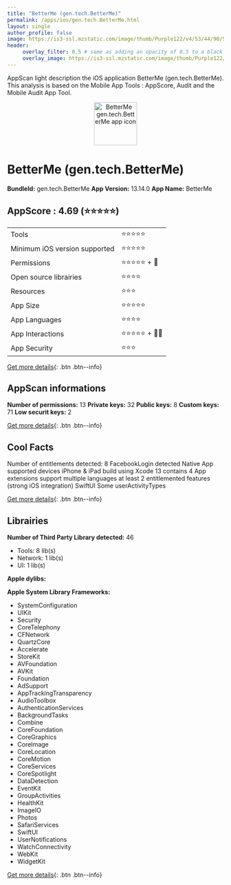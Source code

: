 ```yaml
---
title: "BetterMe (gen.tech.BetterMe)"
permalink: /apps/ios/gen.tech.BetterMe.html
layout: single
author_profile: false
image: https://is3-ssl.mzstatic.com/image/thumb/Purple122/v4/53/44/90/53449050-b3b0-9739-8977-0b7f4e3dfefa/AppIcon-1x_U007emarketing-0-10-0-85-220.png/512x512bb.jpg
header: 
     overlay_filter: 0.5 # same as adding an opacity of 0.5 to a black background
     overlay_image: https://is3-ssl.mzstatic.com/image/thumb/Purple122/v4/53/44/90/53449050-b3b0-9739-8977-0b7f4e3dfefa/AppIcon-1x_U007emarketing-0-10-0-85-220.png/512x512bb.jpg
---
```

AppScan light description the iOS application BetterMe (gen.tech.BetterMe). This analysis is based on the Mobile App Tools : AppScore, Audit and the Mobile Audit App Tool.

  
  
<div style="text-align: center;"><img src="https://is3-ssl.mzstatic.com/image/thumb/Purple122/v4/53/44/90/53449050-b3b0-9739-8977-0b7f4e3dfefa/AppIcon-1x_U007emarketing-0-10-0-85-220.png/512x512bb.jpg" width="100" height="100" alt="BetterMe gen.tech.BetterMe app icon"></div>  
  
# BetterMe (gen.tech.BetterMe)

**BundleId:** gen.tech.BetterMe
**App Version:** 13.14.0
**App Name:** BetterMe


## AppScore : 4.69 (⭐️⭐️⭐️⭐️⭐️) 

<table>
<tr><td> Tools </td><td> ⭐️⭐️⭐️⭐️⭐️ </td></tr>
<tr><td> Minimum iOS version supported </td><td> ⭐️⭐️⭐️⭐️⭐️ </td></tr>
<tr><td> Permissions </td><td> ⭐️⭐️⭐️⭐️⭐️ + 🌟 </td></tr>
<tr><td> Open source librairies </td><td> ⭐️⭐️⭐️⭐️ </td></tr>
<tr><td> Resources </td><td> ⭐️⭐️⭐️ </td></tr>
<tr><td> App Size </td><td> ⭐️⭐️⭐️⭐️⭐️ </td></tr>
<tr><td> App Languages </td><td> ⭐️⭐️⭐️⭐️ </td></tr>
<tr><td> App Interactions </td><td> ⭐️⭐️⭐️⭐️⭐️ + 🌟🌟 </td></tr>
<tr><td> App Security </td><td> ⭐️⭐️⭐️ </td></tr>
</table>

[Get more details](/pricing.html){: .btn .btn--info}  
  
## AppScan informations 

**Number of permissions:** 13
**Private keys:** 32
**Public keys:** 8
**Custom keys:** 71
**Low securit keys:** 2
  
[Get more details](/pricing.html){: .btn .btn--info}

## Cool Facts

Number of entitlements detected: 8
FacebookLogin detected
Native App
supported devices iPhone & iPad
build using Xcode 13
contains 4 App extensions
support multiple languages
at least 2 entitlemented features (strong iOS integration)
SwiftUI
Some userActivityTypes
  
[Get more details](/pricing.html){: .btn .btn--info}

## Librairies 
**Number of Third Party Library detected:** 46
- Tools: 8 lib(s)
- Network: 1 lib(s)
- UI: 1 lib(s)

**Apple dylibs:**


**Apple System Library Frameworks:**
- SystemConfiguration
- UIKit
- Security
- CoreTelephony
- CFNetwork
- QuartzCore
- Accelerate
- StoreKit
- AVFoundation
- AVKit
- Foundation
- AdSupport
- AppTrackingTransparency
- AudioToolbox
- AuthenticationServices
- BackgroundTasks
- Combine
- CoreFoundation
- CoreGraphics
- CoreImage
- CoreLocation
- CoreMotion
- CoreServices
- CoreSpotlight
- DataDetection
- EventKit
- GroupActivities
- HealthKit
- ImageIO
- Photos
- SafariServices
- SwiftUI
- UserNotifications
- WatchConnectivity
- WebKit
- WidgetKit


  
[Get more details](/pricing.html){: .btn .btn--info}

